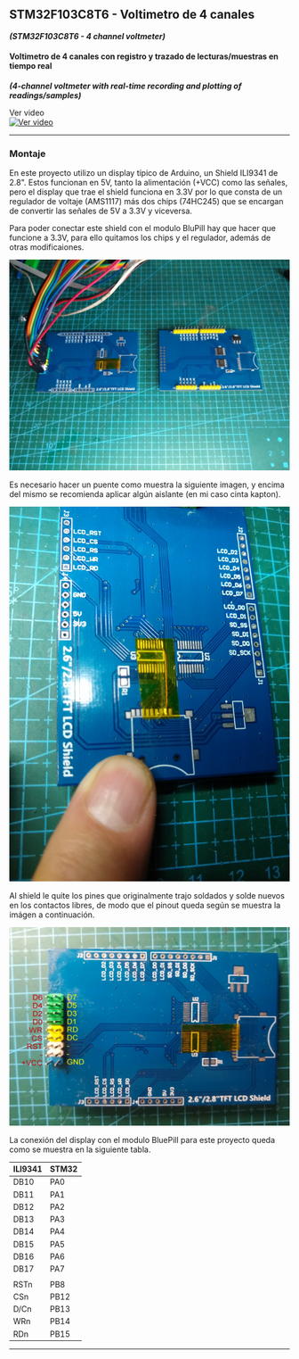 ## STM32F103C8T6 - Voltimetro de 4 canales
***(STM32F103C8T6 - 4 channel voltmeter)***
#### Voltimetro de 4 canales con registro y trazado de lecturas/muestras en tiempo real
***(4-channel voltmeter with real-time recording and plotting of readings/samples)***

Ver video  
[![Ver video](https://img.youtube.com/vi/DioO7w2Ja70/0.jpg)](https://www.youtube.com/watch?v=DioO7w2Ja70)

------------

### Montaje

En este proyecto utilizo un display típico de Arduino, un Shield ILI9341 de 2.8". Estos funcionan en 5V, tanto la alimentación (+VCC) como las señales, pero el display que trae el shield funciona en 3.3V por lo que consta de un regulador de voltaje (AMS1117) más dos chips (74HC245) que se encargan de convertir las señales de 5V a 3.3V y viceversa.

Para poder conectar este shield con el modulo BluPill hay que hacer que funcione a 3.3V, para ello quitamos los chips y el regulador, además de otras modificaiones.

![](https://github.com/Arturrito63/4Channel-DVM/blob/main/Documents/Display%20ILI9341%20ante%20y%20despues.jpg)

Es necesario hacer un puente como muestra la siguiente imagen, y encima del mismo se recomienda aplicar algún aislante (en mi caso cinta kapton).

![](https://github.com/Arturrito63/4Channel-DVM/blob/main/Documents/ILI9341%203V3%20reset%20jumper.jpg)

Al shield le quite los pines que originalmente trajo soldados y solde nuevos en los contactos libres, de modo que el pinout queda según se muestra la imágen a continuación.

![](https://github.com/Arturrito63/4Channel-DVM/blob/main/Documents/ILI934%203V3%20pinout.jpg) 


La conexión del display con el modulo BluePill para este proyecto queda como se muestra en la siguiente tabla.
 
| ILI9341 | STM32 |
| ------------ | ------------ |
|  DB10 | PA0  |
|  DB11 | PA1  |
|  DB12 | PA2  |
|  DB13 | PA3  |
|  DB14 | PA4  |
|  DB15 | PA5  |
|  DB16 | PA6  |
|  DB17 | PA7  |
|   |   |
|  RSTn | PB8  |
|  CSn | PB12  |
|  D/Cn | PB13  |
|  WRn | PB14  |
|  RDn | PB15  |

------------
